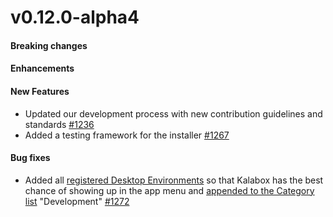 v0.12.0-alpha4
==================

#### Breaking changes

#### Enhancements

#### New Features

* Updated our development process with new contribution guidelines and standards [#1236](https://github.com/kalabox/kalabox/issues/1236)
* Added a testing framework for the installer [#1267](https://github.com/kalabox/kalabox/issues/1267)

#### Bug fixes

* Added all [registered Desktop Environments](https://standards.freedesktop.org/menu-spec/latest/apb.html) so that Kalabox has the best chance of showing up in the app menu and [appended to the Category list](https://standards.freedesktop.org/menu-spec/latest/ar01s03.html) "Development" [#1272](https://github.com/kalabox/kalabox/issues/1272)

